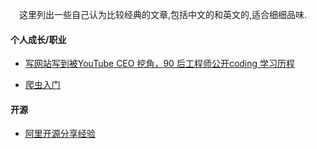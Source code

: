 &emsp;这里列出一些自己认为比较经典的文章,包括中文的和英文的,适合细细品味.

#### 个人成长/职业

* [写网站写到被YouTube CEO 挖角，90 后工程师公开coding 学习历程](http://www.jfox.info/xie-wang-zhan-xie-dao-bei-youtube-ceo-wa-jiao-90-hou-gong-cheng-shi-gong-kai-coding-xue-xi-li-cheng)

* [爬虫入门](https://zhuanlan.zhihu.com/p/21479334)

#### 开源

* [阿里开源分享经验](http://www.slideshare.net/joshzhu/ss-45639072)
